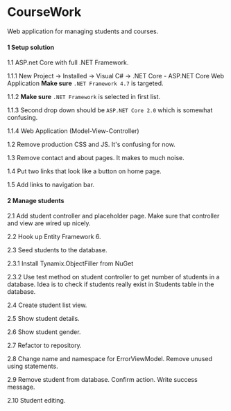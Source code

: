 # CourseWork
Web application for managing students and courses.

#### 1 Setup solution
1.1 ASP.net Core with full .NET Framework.

1.1.1 New Project -> Installed -> Visual C# -> .NET Core - ASP.NET Core Web Application
**Make sure** `.NET Framework 4.7` is targeted.

1.1.2 
**Make sure** `.NET Framework` is selected in first list. 

1.1.3
Second drop down should be `ASP.NET Core 2.0` which is somewhat confusing.

1.1.4
Web Application (Model-View-Controller)

1.2 Remove production CSS and JS. It's confusing for now.

1.3 Remove contact and about pages. It makes to much noise.

1.4 Put two links that look like a button on home page.

1.5 Add links to navigation bar.

#### 2 Manage students

2.1 Add student controller and placeholder page. Make sure that controller and view are wired up nicely.

2.2 Hook up Entity Framework 6.

2.3 Seed students to the database.

2.3.1 Install Tynamix.ObjectFiller from NuGet

2.3.2 Use test method on student controller to get number of students in a database. Idea is to check if students really exist in Students table in the database.

2.4 Create student list view.

2.5 Show student details.

2.6 Show student gender.

2.7 Refactor to repository.

2.8 Change name and namespace for ErrorViewModel. Remove unused using statements.

2.9 Remove student from database. Confirm action. Write success message.

2.10 Student editing.
